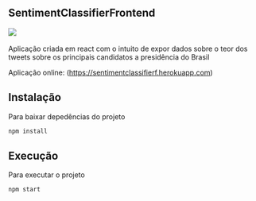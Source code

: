 <h2>SentimentClassifierFrontend</h2>

<img src="https://img.shields.io/badge/react%20-%2320232a.svg?&style=for-the-badge&logo=react&logoColor=%2361DAFB"/>

<img ser="https://img.shields.io/badge/javascript-%23323330.svg?style=for-the-badge&logo=javascript&logoColor=%23F7DF1E"/>

<p>Aplicação criada em react com o intuito de expor dados sobre o teor dos tweets sobre os principais candidatos a presidência do Brasil<p>

Aplicação online: (https://sentimentclassifierf.herokuapp.com)

## Instalação

Para baixar depedências do projeto
```bash
npm install 
```

## Execução
Para executar o projeto
```bash
npm start
```
